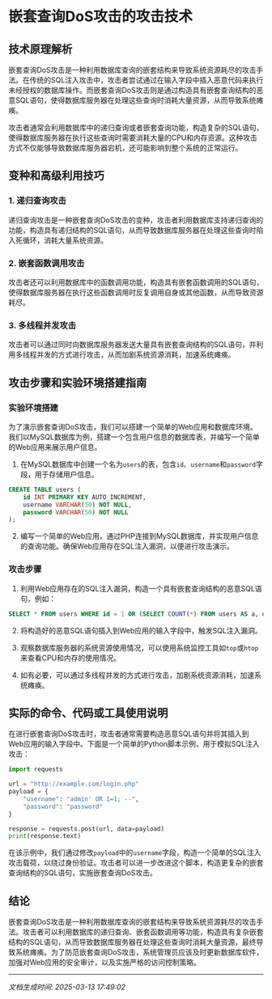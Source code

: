 # 嵌套查询DoS攻击的攻击技术

## 技术原理解析

嵌套查询DoS攻击是一种利用数据库查询的嵌套结构来导致系统资源耗尽的攻击手法。在传统的SQL注入攻击中，攻击者尝试通过在输入字段中插入恶意代码来执行未经授权的数据库操作。而嵌套查询DoS攻击则是通过构造具有嵌套查询结构的恶意SQL语句，使得数据库服务器在处理这些查询时消耗大量资源，从而导致系统瘫痪。

攻击者通常会利用数据库中的递归查询或者嵌套查询功能，构造复杂的SQL语句，使得数据库服务器在执行这些查询时需要消耗大量的CPU和内存资源。这种攻击方式不仅能够导致数据库服务器宕机，还可能影响到整个系统的正常运行。

## 变种和高级利用技巧

### 1. 递归查询攻击

递归查询攻击是一种嵌套查询DoS攻击的变种，攻击者利用数据库支持递归查询的功能，构造具有递归结构的SQL语句，从而导致数据库服务器在处理这些查询时陷入死循环，消耗大量系统资源。

### 2. 嵌套函数调用攻击

攻击者还可以利用数据库中的函数调用功能，构造具有嵌套函数调用的SQL语句，使得数据库服务器在执行这些函数调用时反复调用自身或其他函数，从而导致资源耗尽。

### 3. 多线程并发攻击

攻击者可以通过同时向数据库服务器发送大量具有嵌套查询结构的SQL语句，并利用多线程并发的方式进行攻击，从而加剧系统资源消耗，加速系统瘫痪。

## 攻击步骤和实验环境搭建指南

### 实验环境搭建

为了演示嵌套查询DoS攻击，我们可以搭建一个简单的Web应用和数据库环境。我们以MySQL数据库为例，搭建一个包含用户信息的数据库表，并编写一个简单的Web应用来展示用户信息。

1. 在MySQL数据库中创建一个名为`users`的表，包含`id`、`username`和`password`字段，用于存储用户信息。
```sql
CREATE TABLE users (
    id INT PRIMARY KEY AUTO_INCREMENT,
    username VARCHAR(50) NOT NULL,
    password VARCHAR(50) NOT NULL
);
```

2. 编写一个简单的Web应用，通过PHP连接到MySQL数据库，并实现用户信息的查询功能。确保Web应用存在SQL注入漏洞，以便进行攻击演示。

### 攻击步骤

1. 利用Web应用存在的SQL注入漏洞，构造一个具有嵌套查询结构的恶意SQL语句，例如：
```sql
SELECT * FROM users WHERE id = 1 OR (SELECT COUNT(*) FROM users AS a, users AS b, users AS c, users AS d) > 0;
```

2. 将构造好的恶意SQL语句插入到Web应用的输入字段中，触发SQL注入漏洞。

3. 观察数据库服务器的系统资源使用情况，可以使用系统监控工具如`top`或`htop`来查看CPU和内存的使用情况。

4. 如有必要，可以通过多线程并发的方式进行攻击，加剧系统资源消耗，加速系统瘫痪。

## 实际的命令、代码或工具使用说明

在进行嵌套查询DoS攻击时，攻击者通常需要构造恶意SQL语句并将其插入到Web应用的输入字段中。下面是一个简单的Python脚本示例，用于模拟SQL注入攻击：

```python
import requests

url = "http://example.com/login.php"
payload = {
    "username": "admin' OR 1=1; --",
    "password": "password"
}

response = requests.post(url, data=payload)
print(response.text)
```

在该示例中，我们通过修改`payload`中的`username`字段，构造一个简单的SQL注入攻击载荷，以绕过身份验证。攻击者可以进一步改进这个脚本，构造更复杂的嵌套查询结构的SQL语句，实施嵌套查询DoS攻击。

## 结论

嵌套查询DoS攻击是一种利用数据库查询的嵌套结构来导致系统资源耗尽的攻击手法。攻击者可以利用数据库的递归查询、嵌套函数调用等功能，构造具有复杂嵌套结构的SQL语句，从而导致数据库服务器在处理这些查询时消耗大量资源，最终导致系统瘫痪。为了防范嵌套查询DoS攻击，系统管理员应该及时更新数据库软件，加强对Web应用的安全审计，以及实施严格的访问控制策略。

---

*文档生成时间: 2025-03-13 17:49:02*
